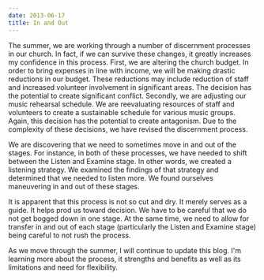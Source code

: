 ```yaml
---
date: 2013-06-17
title: In and Out
---
```


The summer, we are working through a number of discernment processes in our church. In fact, if we can survive these changes, it greatly increases my confidence in this process. First, we are altering the church budget. In order to bring expenses in line with income, we will be making drastic  reductions in our budget. These reductions may include reduction of staff and increased volunteer involvement in significant areas. The decision has the potential to create significant conflict. Secondly, we are adjusting our music rehearsal schedule. We are reevaluating resources of staff and volunteers to create a sustainable schedule for various music groups. Again, this decision has the potential to create antagonism. Due to the complexity of these decisions, we have revised the discernment process.

We are discovering that we need to sometimes move in and out of the stages. For instance, in both of these processes, we have needed to shift between the Listen and Examine stage. In other words, we created a listening strategy. We examined the findings of that strategy and determined that we needed to listen more. We found ourselves maneuvering in and out of these stages. 

It is apparent that this process is not so cut and dry. It merely serves as a guide. It helps prod us toward decision. We have to be careful that we do not get bogged down in one stage. At the same time, we need to allow for transfer in and out of each stage (particularly the Listen and Examine stage) being careful to not rush the process.

As we move through the summer, I will continue to update this blog. I'm learning more about the process, it strengths and benefits as well as its limitations and need for flexibility. 
